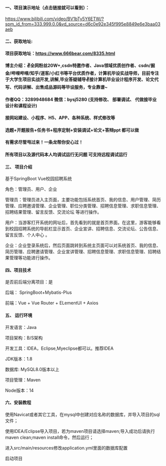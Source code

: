 #### 一、项目演示地址（点击链接就可以看到）：

https://www.bilibili.com/video/BV1bTy5Y6ETW/?spm_id_from=333.999.0.0&vd_source=d6c0e92e345f995e8849e6e3baa03aeb
#### 二、获取地址:

#### 项目获取地址：https://www.666bear.com/8335.html

**博主介绍：✌全网粉丝20W+,csdn特邀作者、Java领域优质创作者、csdn/掘金/哔哩哔哩/知乎/道客/小红书等平台优质作者，计算机毕设实战导师，目前专注于大学生项目实战开发,讲解,毕业答疑辅导✌接计算机毕业设计程序开发、论文代写、代码讲解、出售成品源码等毕设服务，专业靠谱~**

#### 作者QQ：3289948684 微信：bysj5280 (支持修改、 部署调试、 代做接毕业设计和课程设计)

#### 接网站建设、小程序、H5、APP、各种系统、样式修改等

#### 选题+开题报告+任务书+程序定制+安装调试+论文+答辩ppt 都可以做

#### 有需求尽管甩过来！一条龙帮你安心过！

#### 所有项目以及源代码本人均调试运行无问题 可支持远程调试运行


#### 三、 项目介绍

基于SpringBoot Vue校园招聘系统

角色：管理员、用户、企业


管理员：管理员进入主页面，主要功能包括系统首页、我的信息、用户管理、简历管理、应聘邀请管理、企业管理、职位分类管理、招聘信息管理、求职信息管理、招聘结果管理、留言反馈、交流论坛 等进行操作。

用户：当游客打开系统的网址后，首先看到的就是首页界面。在这里，游客能够看到校园招聘系统的导航栏显示首页、企业宣讲、招聘信息、交流论坛、公告信息、留言反馈、个人中心 。

企业：企业登录系统后，然后页面跳转到系统主页面可以对系统首页、我的信息、简历管理、应聘邀请管理、企业宣讲管理、招聘信息管理、求职信息管理、招聘结果管理等功能进行操作。

#### 四、项目技术

是否前后端分离项目：是

后端： SpringBoot+Mybatis-Plus

前端：Vue + Vue Router + ELementUI + Axios

#### 五、 运行环境

开发语言：Java

项目架构：B/S架构

开发工具：IDEA，Eclipse,Myeclipse都可以。推荐IDEA

JDK版本：1.8

数据库: MySQL8.0版本以上

项目管理：Maven

Node版本：14



#### 六、安装教程

使用Navicat或者其它工具，在mysql中创建对应名称的数据库，并导入项目的sql文件；

使用IDEA/Eclipse导入项目，若为maven项目请选择maven;导入成功后请执行maven clean;maven install命令，然后运行；

进入src/main/resources修改application.yml里面的数据库配置

启动项目
